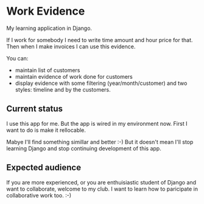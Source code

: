 Work Evidence
=========

My learning application in Django.

If I work for somebody I need to write time amount and hour price for that. Then when I make invoices I can use this evidence.

You can:
* maintain list of customers
* maintain evidence of work done for customers
* display evidence with some filtering (year/month/customer) and two styles: timeline and by the customers.


Current status
--------------

I use this app for me. But the app is wired in my environment now. First I want to do is make it rellocable.

Mabye I'll find something simillar and better :-) But it doesn't mean I'll stop learning Django and stop continuing development of this app.


Expected audience
-----------------

If you are more experienced, or you are enthuisiastic student of Django and want to collaborate, welcome to my club. I want to learn how to paricipate in collaborative work too. :-)
